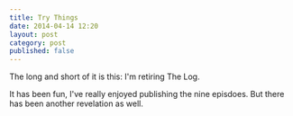 ```yaml
---
title: Try Things
date: 2014-04-14 12:20
layout: post
category: post
published: false
---
```

The long and short of it is this: I'm retiring The Log. 

It has been fun, I've really enjoyed publishing the nine episdoes. But there has been another revelation as well. 
